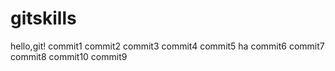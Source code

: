 # gitskills
hello,git!
commit1
commit2
commit3
commit4
commit5 ha
commit6
commit7
commit8
commit10
commit9

